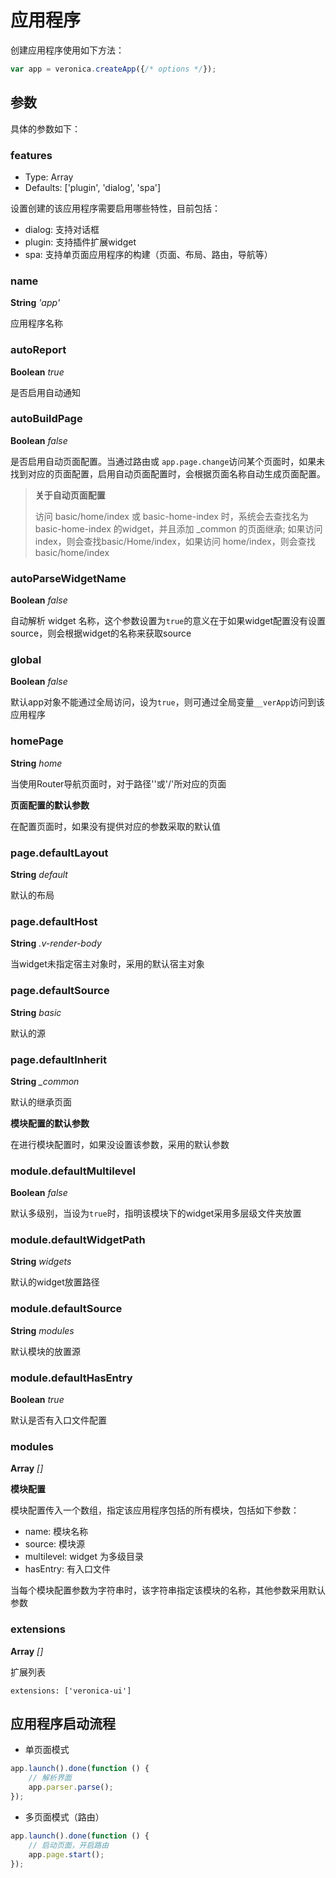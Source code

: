 # 应用程序

<!-- toc -->

创建应用程序使用如下方法：

```js
var app = veronica.createApp({/* options */});
```

## 参数

具体的参数如下：

### features

* Type: Array
* Defaults: ['plugin', 'dialog', 'spa']

设置创建的该应用程序需要启用哪些特性，目前包括：

* dialog: 支持对话框
* plugin: 支持插件扩展widget
* spa: 支持单页面应用程序的构建（页面、布局、路由，导航等）

### name

**String** *'app'*

应用程序名称

### autoReport

**Boolean** *true*

是否启用自动通知

### autoBuildPage

**Boolean** *false*

是否启用自动页面配置。当通过路由或 `app.page.change`访问某个页面时，如果未找到对应的页面配置，启用自动页面配置时，会根据页面名称自动生成页面配置。

> **关于自动页面配置**
>
> 访问 basic/home/index 或 basic-home-index 时，系统会去查找名为 basic-home-index 的widget，并且添加 _common 的页面继承;
> 如果访问index，则会查找basic/Home/index，如果访问 home/index，则会查找basic/home/index

### autoParseWidgetName

**Boolean** *false*

自动解析 widget 名称，这个参数设置为`true`的意义在于如果widget配置没有设置source，则会根据widget的名称来获取source

### global

**Boolean** *false*

默认app对象不能通过全局访问，设为`true`，则可通过全局变量`__verApp`访问到该应用程序

### homePage

**String** *home*

当使用Router导航页面时，对于路径''或'/'所对应的页面

**页面配置的默认参数**

在配置页面时，如果没有提供对应的参数采取的默认值

### page.defaultLayout

**String** *default*

默认的布局

### page.defaultHost

**String** *.v-render-body*

当widget未指定宿主对象时，采用的默认宿主对象

### page.defaultSource

**String** *basic*

默认的源

### page.defaultInherit

**String** *_common*

默认的继承页面

**模块配置的默认参数**

在进行模块配置时，如果没设置该参数，采用的默认参数

### module.defaultMultilevel

**Boolean** *false*

默认多级别，当设为`true`时，指明该模块下的widget采用多层级文件夹放置

### module.defaultWidgetPath

**String** *widgets*

默认的widget放置路径

### module.defaultSource

**String** *modules*

默认模块的放置源

### module.defaultHasEntry

**Boolean** *true*

默认是否有入口文件配置

### modules

**Array** *[]*

**模块配置**

模块配置传入一个数组，指定该应用程序包括的所有模块，包括如下参数：

* name: 模块名称
* source: 模块源
* multilevel: widget 为多级目录
* hasEntry: 有入口文件

当每个模块配置参数为字符串时，该字符串指定该模块的名称，其他参数采用默认参数

### extensions

**Array** *[]*

扩展列表

```
extensions: ['veronica-ui']
```

## 应用程序启动流程

* 单页面模式

```js
app.launch().done(function () {
    // 解析界面
    app.parser.parse();
});
```

* 多页面模式（路由）

```js
app.launch().done(function () {
    // 启动页面，开启路由
    app.page.start();
});
```